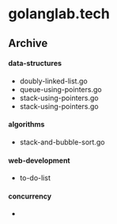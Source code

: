 # golanglab.tech


<h2>Archive</h2>

<h4>data-structures</h4>
<ul>
  <li>doubly-linked-list.go</li>
  <li>queue-using-pointers.go</li>
  <li>stack-using-pointers.go</li>
  <li>stack-using-pointers.go</li>
</ul>

<h4>algorithms</h4>
<ul>
  <li>stack-and-bubble-sort.go</li>
</ul>

<h4>web-development</h4>
<ul>
  <li>to-do-list</li>
</ul>

<h4>concurrency</h4>
<ul>
  <li></li>
</ul>
